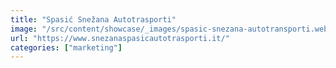 ```yaml
---
title: "Spasić Snežana Autotrasporti"
image: "/src/content/showcase/_images/spasic-snezana-autotransporti.webp"
url: "https://www.snezanaspasicautotrasporti.it/"
categories: ["marketing"]
---
```

